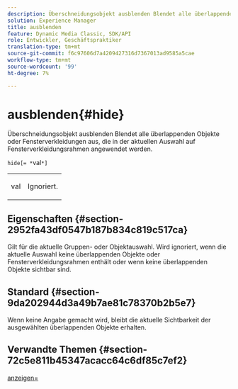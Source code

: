 ```yaml
---
description: Überschneidungsobjekt ausblenden Blendet alle überlappenden Objekte oder Fensterverkleidungen aus, die in der aktuellen Auswahl auf Fensterverkleidungsrahmen angewendet werden.
solution: Experience Manager
title: ausblenden
feature: Dynamic Media Classic, SDK/API
role: Entwickler, Geschäftspraktiker
translation-type: tm+mt
source-git-commit: f6c97606d7a4209427316d7367013ad9585a5cae
workflow-type: tm+mt
source-wordcount: '99'
ht-degree: 7%

---
```



# ausblenden{#hide}

Überschneidungsobjekt ausblenden Blendet alle überlappenden Objekte oder Fensterverkleidungen aus, die in der aktuellen Auswahl auf Fensterverkleidungsrahmen angewendet werden.

`hide[= *`val`*]`

<table id="simpletable_015459EC2F4642A59B04F0B8064070B1"> 
 <tr class="strow"> 
  <td class="stentry"> <p><span class="codeph"> <span class="varname"> val</span></span> </p> </td> 
  <td class="stentry"> <p>Ignoriert. </p></td> 
 </tr> 
</table>

## Eigenschaften {#section-2952fa43df0547b187b834c819c517ca}

Gilt für die aktuelle Gruppen- oder Objektauswahl. Wird ignoriert, wenn die aktuelle Auswahl keine überlappenden Objekte oder Fensterverkleidungsrahmen enthält oder wenn keine überlappenden Objekte sichtbar sind.

## Standard {#section-9da202944d3a49b7ae81c78370b2b5e7}

Wenn keine Angabe gemacht wird, bleibt die aktuelle Sichtbarkeit der ausgewählten überlappenden Objekte erhalten.

## Verwandte Themen {#section-72c5e811b45347acacc64c6df85c7ef2}

[anzeigen=](../../../../../ir-api/http-protocol/image-rendering-api-ref/c-ir-http-protocol-ref/c-ir-http-protocol-command-reference/r-ir-show.md#reference-f1824e1a501144bc9a6ae28de8e6bcb9)
